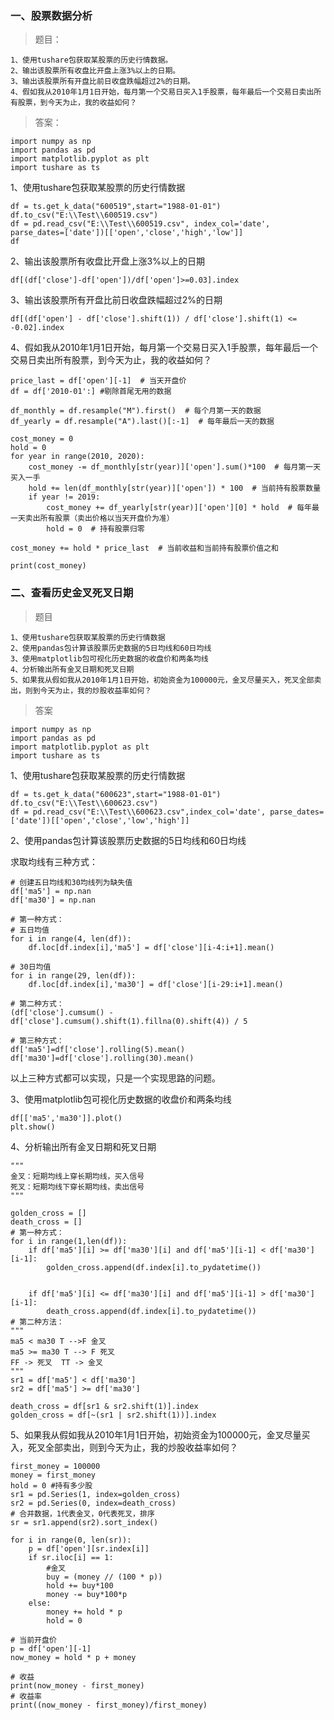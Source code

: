### 一、股票数据分析

> 题目：
    
    
    1、使用tushare包获取某股票的历史行情数据。
    2、输出该股票所有收盘比开盘上涨3%以上的日期。
    3、输出该股票所有开盘比前日收盘跌幅超过2%的日期。
    4、假如我从2010年1月1日开始，每月第一个交易日买入1手股票，每年最后一个交易日卖出所有股票，到今天为止，我的收益如何？

> 答案：
    
    
    import numpy as np
    import pandas as pd
    import matplotlib.pyplot as plt
    import tushare as ts

1、使用tushare包获取某股票的历史行情数据

    
    
    df = ts.get_k_data("600519",start="1988-01-01")
    df.to_csv("E:\\Test\\600519.csv")
    df = pd.read_csv("E:\\Test\\600519.csv", index_col='date', parse_dates=['date'])[['open','close','high','low']]
    df

2、输出该股票所有收盘比开盘上涨3%以上的日期

    
    
    df[(df['close']-df['open'])/df['open']>=0.03].index

3、输出该股票所有开盘比前日收盘跌幅超过2%的日期

    
    
    df[(df['open'] - df['close'].shift(1)) / df['close'].shift(1) <= -0.02].index

4、假如我从2010年1月1日开始，每月第一个交易日买入1手股票，每年最后一个交易日卖出所有股票，到今天为止，我的收益如何？

    
    
    price_last = df['open'][-1]  # 当天开盘价
    df = df['2010-01':] #剔除首尾无用的数据
    
    df_monthly = df.resample("M").first()  # 每个月第一天的数据
    df_yearly = df.resample("A").last()[:-1]  # 每年最后一天的数据
    
    cost_money = 0
    hold = 0
    for year in range(2010, 2020):
        cost_money -= df_monthly[str(year)]['open'].sum()*100  # 每月第一天买入一手
        hold += len(df_monthly[str(year)]['open']) * 100  # 当前持有股票数量
        if year != 2019:
            cost_money += df_yearly[str(year)]['open'][0] * hold  # 每年最一天卖出所有股票（卖出价格以当天开盘价为准）
            hold = 0  # 持有股票归零
    
    cost_money += hold * price_last  # 当前收益和当前持有股票价值之和
    
    print(cost_money)

### 二、查看历史金叉死叉日期

> 题目
    
    
    1、使用tushare包获取某股票的历史行情数据
    2、使用pandas包计算该股票历史数据的5日均线和60日均线
    3、使用matplotlib包可视化历史数据的收盘价和两条均线
    4、分析输出所有金叉日期和死叉日期
    5、如果我从假如我从2010年1月1日开始，初始资金为100000元，金叉尽量买入，死叉全部卖出，则到今天为止，我的炒股收益率如何？

> 答案
    
    
    import numpy as np
    import pandas as pd
    import matplotlib.pyplot as plt
    import tushare as ts

1、使用tushare包获取某股票的历史行情数据

    
    
    df = ts.get_k_data("600623",start="1988-01-01")  
    df.to_csv("E:\\Test\\600623.csv")
    df = pd.read_csv("E:\\Test\\600623.csv",index_col='date', parse_dates=['date'])[['open','close','low','high']]

2、使用pandas包计算该股票历史数据的5日均线和60日均线

求取均线有三种方式：

    
    
    # 创建五日均线和30均线列为缺失值
    df['ma5'] = np.nan
    df['ma30'] = np.nan
    
    # 第一种方式：
    # 五日均值
    for i in range(4, len(df)):
        df.loc[df.index[i],'ma5'] = df['close'][i-4:i+1].mean()
        
    # 30日均值
    for i in range(29, len(df)):
        df.loc[df.index[i],'ma30'] = df['close'][i-29:i+1].mean()
        
    # 第二种方式：
    (df['close'].cumsum() - df['close'].cumsum().shift(1).fillna(0).shift(4)) / 5
    
    # 第三种方式：
    df['ma5']=df['close'].rolling(5).mean()
    df['ma30']=df['close'].rolling(30).mean()

以上三种方式都可以实现，只是一个实现思路的问题。

3、使用matplotlib包可视化历史数据的收盘价和两条均线

    
    
    df[['ma5','ma30']].plot()
    plt.show()

4、分析输出所有金叉日期和死叉日期

    
    
    """
    金叉：短期均线上穿长期均线，买入信号
    死叉：短期均线下穿长期均线，卖出信号
    """
    
    golden_cross = []
    death_cross = []
    # 第一种方式：
    for i in range(1,len(df)):
        if df['ma5'][i] >= df['ma30'][i] and df['ma5'][i-1] < df['ma30'][i-1]:
            golden_cross.append(df.index[i].to_pydatetime())
            
            
        if df['ma5'][i] <= df['ma30'][i] and df['ma5'][i-1] > df['ma30'][i-1]:
            death_cross.append(df.index[i].to_pydatetime())
    # 第二种方法：
    """
    ma5 < ma30 T -->F 金叉
    ma5 >= ma30 T --> F 死叉
    FF -> 死叉  TT -> 金叉
    """
    sr1 = df['ma5'] < df['ma30']
    sr2 = df['ma5'] >= df['ma30']
    
    death_cross = df[sr1 & sr2.shift(1)].index
    golden_cross = df[~(sr1 | sr2.shift(1))].index

5、如果我从假如我从2010年1月1日开始，初始资金为100000元，金叉尽量买入，死叉全部卖出，则到今天为止，我的炒股收益率如何？

    
    
    first_money = 100000
    money = first_money
    hold = 0 #持有多少股
    sr1 = pd.Series(1, index=golden_cross)
    sr2 = pd.Series(0, index=death_cross)
    # 合并数据，1代表金叉，0代表死叉，排序
    sr = sr1.append(sr2).sort_index()
    
    for i in range(0, len(sr)):
        p = df['open'][sr.index[i]]
        if sr.iloc[i] == 1:
            #金叉
            buy = (money // (100 * p))
            hold += buy*100
            money -= buy*100*p
        else:
            money += hold * p
            hold = 0
    
    # 当前开盘价
    p = df['open'][-1]
    now_money = hold * p + money
    
    # 收益
    print(now_money - first_money)
    # 收益率
    print((now_money - first_money)/first_money)

